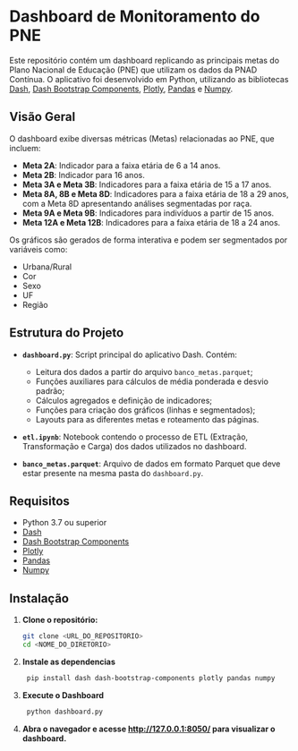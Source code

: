 # Dashboard de Monitoramento do PNE

Este repositório contém um dashboard replicando as principais metas do Plano Nacional de Educação (PNE) que utilizam os dados da PNAD Contínua. O aplicativo foi desenvolvido em Python, utilizando as bibliotecas [Dash](https://dash.plotly.com/), [Dash Bootstrap Components](https://dash-bootstrap-components.opensource.faculty.ai/), [Plotly](https://plotly.com/python/), [Pandas](https://pandas.pydata.org/) e [Numpy](https://numpy.org/).


## Visão Geral

O dashboard exibe diversas métricas (Metas) relacionadas ao PNE, que incluem:

- **Meta 2A**: Indicador para a faixa etária de 6 a 14 anos.
- **Meta 2B**: Indicador para 16 anos.
- **Meta 3A e Meta 3B**: Indicadores para a faixa etária de 15 a 17 anos.
- **Meta 8A, 8B e Meta 8D**: Indicadores para a faixa etária de 18 a 29 anos, com a Meta 8D apresentando análises segmentadas por raça.
- **Meta 9A e Meta 9B**: Indicadores para indivíduos a partir de 15 anos.
- **Meta 12A e Meta 12B**: Indicadores para a faixa etária de 18 a 24 anos.

Os gráficos são gerados de forma interativa e podem ser segmentados por variáveis como:
- Urbana/Rural
- Cor
- Sexo
- UF
- Região

## Estrutura do Projeto

- **`dashboard.py`**: Script principal do aplicativo Dash. Contém:
  - Leitura dos dados a partir do arquivo `banco_metas.parquet`;
  - Funções auxiliares para cálculos de média ponderada e desvio padrão;
  - Cálculos agregados e definição de indicadores;
  - Funções para criação dos gráficos (linhas e segmentados);
  - Layouts para as diferentes metas e roteamento das páginas.
  
- **`etl.ipynb`**: Notebook contendo o processo de ETL (Extração, Transformação e Carga) dos dados utilizados no dashboard.

- **`banco_metas.parquet`**: Arquivo de dados em formato Parquet que deve estar presente na mesma pasta do `dashboard.py`.

## Requisitos

- Python 3.7 ou superior
- [Dash](https://dash.plotly.com/)
- [Dash Bootstrap Components](https://dash-bootstrap-components.opensource.faculty.ai/)
- [Plotly](https://plotly.com/python/)
- [Pandas](https://pandas.pydata.org/)
- [Numpy](https://numpy.org/)

## Instalação

1. **Clone o repositório:**

   ```bash
   git clone <URL_DO_REPOSITORIO>
   cd <NOME_DO_DIRETORIO>
2. **Instale as dependencias**
   ```bash
    pip install dash dash-bootstrap-components plotly pandas numpy
3. **Execute o Dashboard**
   ```bash
    python dashboard.py
4. **Abra o navegador e acesse http://127.0.0.1:8050/ para visualizar o dashboard.**
